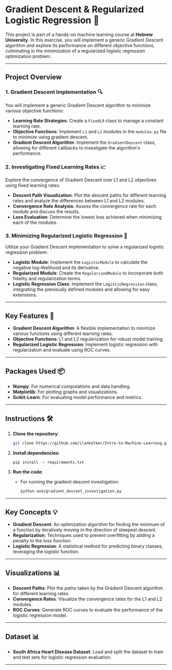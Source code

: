 # Gradient Descent & Regularized Logistic Regression 🚀

This project is part of a hands-on machine learning course at **Hebrew University**. In this exercise, you will implement a generic Gradient Descent algorithm and explore its performance on different objective functions, culminating in the minimization of a regularized logistic regression optimization problem.

---

## Project Overview

### 1. Gradient Descent Implementation 🔍
You will implement a generic Gradient Descent algorithm to minimize various objective functions:
- **Learning Rate Strategies**: Create a `FixedLR` class to manage a constant learning rate.
- **Objective Functions**: Implement `L1` and `L2` modules in the `modules.py` file to minimize using gradient descent.
- **Gradient Descent Algorithm**: Implement the `GradientDescent` class, allowing for different callbacks to investigate the algorithm's performance.

### 2. Investigating Fixed Learning Rates 📈
Explore the convergence of Gradient Descent over L1 and L2 objectives using fixed learning rates:
- **Descent Path Visualization**: Plot the descent paths for different learning rates and analyze the differences between L1 and L2 modules.
- **Convergence Rate Analysis**: Assess the convergence rate for each module and discuss the results.
- **Loss Evaluation**: Determine the lowest loss achieved when minimizing each of the modules.

### 3. Minimizing Regularized Logistic Regression 💼
Utilize your Gradient Descent implementation to solve a regularized logistic regression problem:
- **Logistic Module**: Implement the `LogisticModule` to calculate the negative log-likelihood and its derivative.
- **Regularized Module**: Create the `RegularizedModule` to incorporate both fidelity and regularization terms.
- **Logistic Regression Class**: Implement the `LogisticRegression` class, integrating the previously defined modules and allowing for easy extensions.

---

## Key Features 🌟
- **Gradient Descent Algorithm**: A flexible implementation to minimize various functions using different learning rates.
- **Objective Functions**: L1 and L2 regularization for robust model training.
- **Regularized Logistic Regression**: Implement logistic regression with regularization and evaluate using ROC curves.

---

## Packages Used 📦
- **Numpy**: For numerical computations and data handling.
- **Matplotlib**: For plotting graphs and visualizations.
- **Scikit-Learn**: For evaluating model performance and metrics.

---

## Instructions 🛠️

1. **Clone the repository**:
    ```bash
    git clone https://github.com/ilankolker/Intro-to-Machine-Learning.git
    ```

2. **Install dependencies**:
    ```bash
    pip install -r requirements.txt
    ```

3. **Run the code**:
    - For running the gradient descent investigation:
      ```bash
      python ex4/gradient_descent_investigation.py
      ```

---

## Key Concepts 💡
- **Gradient Descent**: An optimization algorithm for finding the minimum of a function by iteratively moving in the direction of steepest descent.
- **Regularization**: Techniques used to prevent overfitting by adding a penalty to the loss function.
- **Logistic Regression**: A statistical method for predicting binary classes, leveraging the logistic function.

---

## Visualizations 📊
- **Descent Paths**: Plot the paths taken by the Gradient Descent algorithm for different learning rates.
- **Convergence Rates**: Visualize the convergence rates for the L1 and L2 modules.
- **ROC Curves**: Generate ROC curves to evaluate the performance of the logistic regression model.

---

## Dataset 📊
- **South Africa Heart Disease Dataset**: Load and split the dataset to train and test sets for logistic regression evaluation.

---

